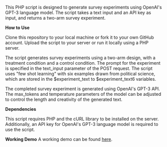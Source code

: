 This PHP script is designed to generate survey experiments using OpenAI's GPT-3 language model. The script takes a text input and an API key as input, and returns a two-arm survey experiment.

**How to Use**

Clone this repository to your local machine or fork it to your own GitHub account.
Upload the script to your server or run it locally using a PHP server.

The script generates survey experiments using a two-arm design, with a treatment condition and a control condition. The prompt for the experiment is specified in the text_input parameter of the POST request. The script uses "few shot learning" with six examples drawn from political science, which are stored in the $experiment_text to $experiment_text6 variables.

The completed survey experiment is generated using OpenAI's GPT-3 API. The max_tokens and temperature parameters of the model can be adjusted to control the length and creativity of the generated text.

**Dependencies**

This script requires PHP and the cURL library to be installed on the server. Additionally, an API key for OpenAI's GPT-3 language model is required to use the script.

**Working Demo**
A working demo can be found <a href="https://tailoredexperiments.com/auto_vignette/">here</a>.
